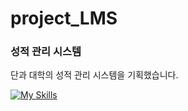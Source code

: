 # project_LMS

### 성적 관리 시스템

단과 대학의 성적 관리 시스템을 기획했습니다.

[![My Skills](https://skillicons.dev/icons?i=vscode,html,css,react,js,ts,figma,styledcomponents&theme=light)](https://skillicons.dev)
